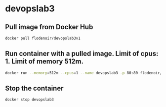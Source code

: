 # devopslab3

## Pull image from Docker Hub

```bash
docker pull flodenoir/devopslab3v1
```

## Run container with a pulled image. Limit of cpus: 1. Limit of memory 512m.

```bash
docker run --memory=512m --cpus=1 --name devopslab3 -p 80:80 flodenoir/devopslab3v1
```

## Stop the container

```bash
docker stop devopslab3
```
